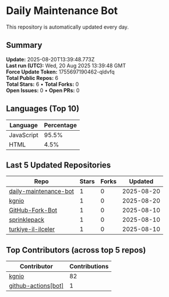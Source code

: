 # Daily Maintenance Bot

This repository is automatically updated every day.

## Summary
<!-- STATS:START -->
**Update:** 2025-08-20T13:39:48.773Z  
**Last run (UTC):** Wed, 20 Aug 2025 13:39:48 GMT  
**Force Update Token:** 1755697190462-qldvfq  
**Total Public Repos:** 6  
**Total Stars:** 6 • **Total Forks:** 0  
**Open Issues:** 0 • **Open PRs:** 0
<!-- STATS:END -->

## Languages (Top 10)
<!-- LANGS:START -->
Language | Percentage
--- | ---
JavaScript | 95.5%
HTML | 4.5%
<!-- LANGS:END -->

## Last 5 Updated Repositories
<!-- RECENT:START -->
Repo | Stars | Forks | Updated
--- | --- | --- | ---
[daily-maintenance-bot](https://github.com/kgnio/daily-maintenance-bot) | 1 | 0 | 2025-08-20
[kgnio](https://github.com/kgnio/kgnio) | 1 | 0 | 2025-08-20
[GitHub-Fork-Bot](https://github.com/kgnio/GitHub-Fork-Bot) | 1 | 0 | 2025-08-10
[sprinklepack](https://github.com/kgnio/sprinklepack) | 1 | 0 | 2025-08-10
[turkiye-il-ilceler](https://github.com/kgnio/turkiye-il-ilceler) | 1 | 0 | 2025-08-10
<!-- RECENT:END -->

## Top Contributors (across top 5 repos)
<!-- CONTRIB:START -->
Contributor | Contributions
--- | ---
[kgnio](https://github.com/kgnio) | 82
[github-actions[bot]](https://github.com/apps/github-actions) | 1
<!-- CONTRIB:END -->
